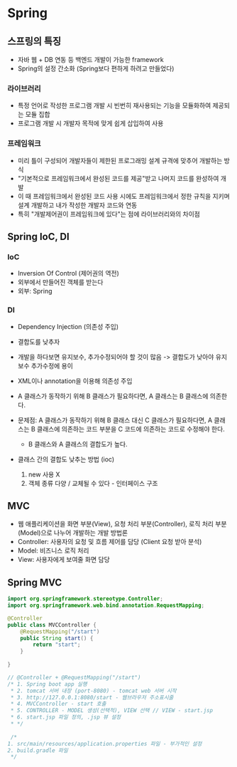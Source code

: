 # Spring
## 스프링의 특징
- 자바 웹 + DB 연동 등 백엔드 개발이 가능한 framework
- Spring의 설정 간소화 (Spring보다 편하게 하려고 만들었다)

### 라이브러리
- 특정 언어로 작성한 프로그램 개발 시 빈번히 재사용되는 기능을 모듈화하여 제공되는 모듈 집합
- 프로그램 개발 시 개발자 목적에 맞게 쉽게 삽입하여 사용

### 프레임워크
- 미리 틀이 구성되어 개발자들이 제한된 프로그래밍 설계 규격에 맞추어 개발하는 방식
- "기본적으로 프레임워크에서 완성된 코드를 제공"받고 나머지 코드를 완성하여 개발
- 이 때 프레임워크에서 완성된 코드 사용 시에도 프레임워크에서 정한 규칙을 지키며 설계 개발하고 내가 작성한 개발자 코드와 연동
- 특히 "개발제어권이 프레임워크에 있다"는 점에 라이브러리와의 차이점

## Spring IoC, DI
### IoC
- Inversion Of Control (제어권의 역전)
- 외부에서 만들어진 객체를 받는다
- 외부: Spring

### DI
- Dependency Injection (의존성 주입)
- 결합도를 낮추자 
- 개발을 하다보면 유지보수, 추가수정되어야 할 것이 많음 -> 결합도가 낮아야 유지보수 추가수정에 용이
- XML이나 annotation을 이용해 의존성 주입
- A 클래스가 동작하기 위해 B 클래스가 필요하다면, A 클래스는 B 클래스에 의존한다.
- 문제점: A 클래스가 동작하기 위해 B 클래스 대신 C 클래스가 필요하다면, A 클래스는 B 클래스에 의존하는 코드 부분을 C 코드에 의존하는 코드로 수정해야 한다.
	- B 클래스와 A 클래스의 결합도가 높다.

- 클래스 간의 결합도 낮추는 방법 (ioc)
 	1. new 사용 X
	2. 객체 종류 다양 / 교체될 수 있다 - 인터페이스 구조
	
## MVC
- 웹 애플리케이션을 화면 부분(View), 요청 처리 부분(Controller), 로직 처리 부분(Model)으로 나누어 개발하는 개발 방법론
- Controller: 사용자의 요청 및 흐름 제어를 담당 (Client 요청 받아 분석)
- Model: 비즈니스 로직 처리
- View: 사용자에게 보여줄 화면 담당

## Spring MVC

```java
import org.springframework.stereotype.Controller;
import org.springframework.web.bind.annotation.RequestMapping;

@Controller
public class MVCController {
	@RequestMapping("/start")
	public String start() {
		return "start";
	}
	
}

// @Controller + @RequestMapping("/start")
/* 1. Spring boot app 실행 
 * 2. tomcat 서버 내장 (port-8080) - tomcat web 서버 시작
 * 3. http://127.0.0.1:8080/start - 웹브라우저 주소표시줄
 * 4. MVCController - start 호출
 * 5. CONTROLLER - MODEL 생성(선택적), VIEW 선택 // VIEW - start.jsp
 * 6. start.jsp 파일 정의, .jsp 뷰 설정
 * */
 
 /*
1. src/main/resources/application.properties 파일 - 부가적인 설정
2. build.gradle 파일 
 */
```
